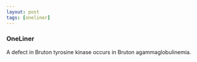 ```yaml
---
layout: post
tags: [oneliner]
---
```



### OneLiner

A defect in Bruton tyrosine kinase occurs in Bruton agammaglobulinemia.
